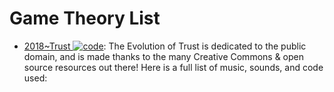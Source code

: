 # Game Theory List

- [2018~Trust ![code](https://ng-tech.icu/assets/code.svg)](https://github.com/ncase/trust): The Evolution of Trust is dedicated to the public domain, and is made thanks to the many Creative Commons & open source resources out there! Here is a full list of music, sounds, and code used:
